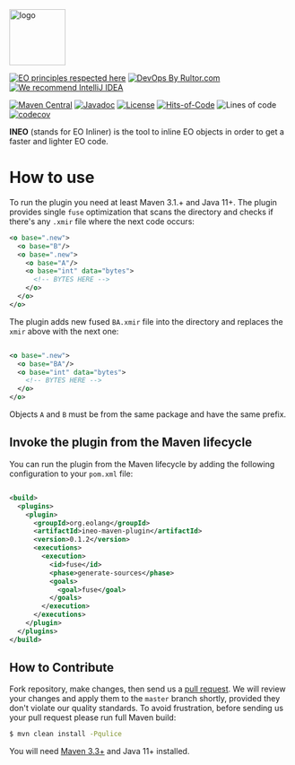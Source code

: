 <img alt="logo" src="https://www.objectionary.com/cactus.svg" height="100px" />

[![EO principles respected here](https://www.elegantobjects.org/badge.svg)](https://www.elegantobjects.org)
[![DevOps By Rultor.com](http://www.rultor.com/b/objectionary/eo)](http://www.rultor.com/p/objectionary/eo)
[![We recommend IntelliJ IDEA](https://www.elegantobjects.org/intellij-idea.svg)](https://www.jetbrains.com/idea/)


[![Maven Central](https://img.shields.io/maven-central/v/org.eolang/ineo-maven-plugin.svg)](https://maven-badges.herokuapp.com/maven-central/org.eolang/ineo-maven-plugin)
[![Javadoc](http://www.javadoc.io/badge/org.eolang/ineo-maven-plugin.svg)](http://www.javadoc.io/doc/org.eolang/ineo-maven-plugin)
[![License](https://img.shields.io/badge/license-MIT-green.svg)](LICENSE.txt)
[![Hits-of-Code](https://hitsofcode.com/github/objectionary/ineo-maven-plugin?branch=master&label=Hits-of-Code)](https://hitsofcode.com/github/objectionary/ineo-maven-plugin/view?branch=master&label=Hits-of-Code)
![Lines of code](https://sloc.xyz/github/objectionary/ineo-maven-plugin)
[![codecov](https://codecov.io/gh/objectionary/ineo-maven-plugin/branch/master/graph/badge.svg)](https://codecov.io/gh/objectionary/ineo-maven-plugin)


**INEO** (stands for EO Inliner) is the tool to inline EO objects in order to get a faster and 
lighter EO code. 

# How to use

To run the plugin you need at least Maven 3.1.+ and Java 11+.
The plugin provides single `fuse` optimization that scans the directory and checks if there's any
`.xmir` file where the next code occurs:

```xml
<o base=".new">
  <o base="B"/>
  <o base=".new">
    <o base="A"/>
    <o base="int" data="bytes">
      <!-- BYTES HERE -->
    </o>
  </o>
</o>
```

The plugin adds new fused `BA.xmir` file into the directory and replaces the `xmir` above with the 
next one:

```xml

<o base=".new">
  <o base="BA"/>
  <o base="int" data="bytes">
    <!-- BYTES HERE -->
  </o>
</o>
```

Objects `A` and `B` must be from the same package and have the same prefix.

## Invoke the plugin from the Maven lifecycle

You can run the plugin from the Maven lifecycle by adding the following
configuration to your `pom.xml` file:

```xml

<build>
  <plugins>
    <plugin>
      <groupId>org.eolang</groupId>
      <artifactId>ineo-maven-plugin</artifactId>
      <version>0.1.2</version>
      <executions>
        <execution>
          <id>fuse</id>
          <phase>generate-sources</phase>
          <goals>
            <goal>fuse</goal>
          </goals>
        </execution>
      </executions>
    </plugin>
  </plugins>
</build>
```

## How to Contribute

Fork repository, make changes, then send us
a [pull request](https://www.yegor256.com/2014/04/15/github-guidelines.html).
We will review your changes and apply them to the `master` branch shortly,
provided they don't violate our quality standards. To avoid frustration,
before sending us your pull request please run full Maven build:

```bash
$ mvn clean install -Pqulice
```

You will need [Maven 3.3+](https://maven.apache.org) and Java 11+ installed.